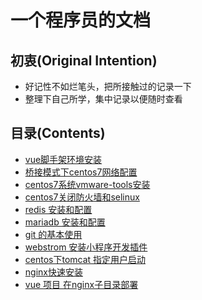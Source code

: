 # 一个程序员的文档

## 初衷(Original Intention)

- 好记性不如烂笔头，把所接触过的记录一下
- 整理下自己所学，集中记录以便随时查看

## 目录(Contents)

- [vue脚手架环境安装](Vuecli-Settings.md)
- [桥接模式下centos7网络配置](centos/network-setting.md)
- [centos7系统vmware-tools安装](centos/vmware-tools-install.md)
- [centos7关闭防火墙和selinux](centos/firewalld-and-selinux-setting.md)
- [redis 安装和配置](centos/redis-install.md)
- [mariadb 安装和配置](centos/mariadb-install.md)
- [git 的基本使用](develop/git-basic-use.md)
- [webstrom 安装小程序开发插件](develop/webstrom-plugin-miniApp.md)
- [centos下tomcat 指定用户启动](centos/tomcat-start-setting.md)
- [nginx快速安装](centos/nginx-install.md)
- [vue 项目 在nginx子目录部署](centos/vue-nginx-deploy.md)
